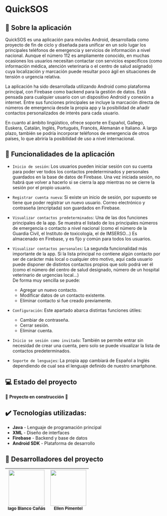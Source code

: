 # QuickSOS

## 📝 Sobre la aplicación

QuickSOS es una aplicación para móviles Android, desarrollada como proyecto de fin de ciclo y diseñada para unificar en un solo lugar los principales teléfonos de emergencia y servicios de información a nivel nacional. Aunque el número 112 es ampliamente conocido, en muchas ocasiones los usuarios necesitan contactar con servicios específicos (como información médica, atención veterinaria o el centro de salud asignado) cuya localización y marcación puede resultar poco ágil en situaciones de tensión o urgencia relativa.

La aplicación ha sido desarrollada utilizando Android como plataforma principal, con Firebase como backend para la gestión de datos. Está pensada para cualquier usuario con un dispositivo Android y conexión a internet. Entre sus funciones principales se incluye la marcación directa de números de emergencia desde la propia app y la posibilidad de añadir contactos personalizados de interés para cada usuario.

En cuanto al ámbito lingüístico, ofrece soporte en Español, Gallego, Euskera, Catalán, Inglés, Portugués, Francés, Alemanán e Italiano. A largo plazo, también se podría incorporar teléfonos de emergencia de otros países, lo que abriría la posibilidad de uso a nivel internacional.

## :iphone: Funcionalidades de la aplicación
- `Inicio de sesión`: Los usuarios pueden iniciar sesión con su cuenta para poder ver todos los contactos predeterminados y personales guardados en la base de datos de Firebase. Una vez iniciada sesión, no habrá que volver a hacerlo si se cierra la app mientras no se cierre la sesión por el propio usuario.
  
- `Registrar cuenta nueva`: Si existe un inicio de sesión, por supuesto se tiene que poder registrar un nuevo usuario. Correo electrónico y contraseña (encriptada) son guardados en Firebase.
  
- `Visualizar contactos predeterminados`: Una de las dos funciones principales de la app. Se muestra el listado de los principales números de emergencia o contacto a nivel nacional (como el número de la Guardia Civil, el Instituto de toxicología, el de IMSERSO...) Es almacenado en Firebase, y es fijo y común para todos los usuarios.
  
- `Visualizar contactos personales`: La segunda funcionalidad más importante de la app. Si la lista principal no contiene algún contacto por ser de carácter más local o cualquier otro motivo, aquí cada usuario puede disponer de distintos contactos propios que solo podrá ver él (como el número del centro de salud designado, número de un hospital veterinario de urgencias local...)  
De forma muy sencilla se puede:
  - Agregar un nuevo contacto.
  - Modificar datos de un contacto existente.
  - Eliminar contacto si fue creado previamente.
    
- `Configuración`: Este apartado abarca distintas funciones útiles:
  - Cambiar de contraseña.
  - Cerrar sesión.
  - Eliminar cuenta.
 
- `Inicio se sesión como invitado`: También se permite entrar sin necesidad de crear una cuenta, pero solo se puede visualizar la lista de contactos predeterminados.

- `Soporte de lenguajes`: La propia app cambiará de Español a Inglés dependiendo de cual sea el lenguaje definido de nuestro smartphone.  

## :computer: Estado del proyecto

:construction: **Proyecto en construcción** :construction:

## :heavy_check_mark: Tecnologías utilizadas:

- **Java** - Lenguaje de programación principal
- **XML** - Diseño de interfaces
- **Firebase** - Backend y base de datos
- **Android SDK** - Plataforma de desarrollo

## :construction_worker: Desarrolladores del proyecto

| <img src="https://avatars.githubusercontent.com/u/181847143?v=4" width=115><br><sub>Iago Blanco Cañás</sub> | <img src="https://avatars.githubusercontent.com/u/71970858?v=4" width=115><br><sub>Ellen Pimentel</sub> |
| :---: | :---: |
